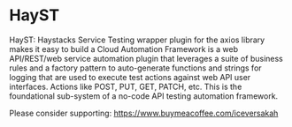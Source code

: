 # HayST
HayST: Haystacks Service Testing wrapper plugin for the axios library makes it easy to build a Cloud Automation Framework is a web API/REST/web service automation plugin that leverages a suite of business rules and a factory pattern to auto-generate functions and strings for logging that are used to execute test actions against web API user interfaces. Actions like POST, PUT, GET, PATCH, etc. This is the foundational sub-system of a no-code API testing automation framework.

Please consider supporting:
https://www.buymeacoffee.com/iceversakah

